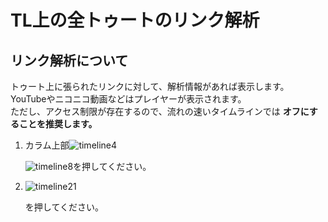 # TL上の全トゥートのリンク解析

## リンク解析について

トゥート上に張られたリンクに対して、解析情報があれば表示します。  
YouTubeやニコニコ動画などはプレイヤーが表示されます。  
ただし、アクセス制限が存在するので、流れの速いタイムラインでは **オフにすることを推奨します。**

1. カラム上部![timeline4](https://dl.thedesk.top/media/timeline4.PNG)  

   ![timeline8](https://dl.thedesk.top/media/timeline8.PNG)を押してください。

2. ![timeline21](https://dl.thedesk.top/media/timeline21.PNG)  

   を押してください。

